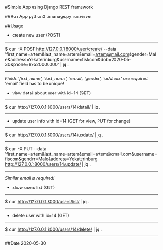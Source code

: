 #Simple App using Django REST framework


##Run App
python3 ./manage.py runserver


##Usage

* create new user (POST)
____
$ curl -X POST http://127.0.0.1:8000/user/create/ --data 'first_name=artem&last_name=artem&email=artem@mail.com&gender=Male&address=Yekaterinburg&username=fiskcom&dob=2020-05-30&phone=89520000000' | jq .
____
*Fields 'first_name', 'last_name', 'email', 'gender', 'address' are required.* 'email' field has to be unique!


* view detail about user with id=14 (GET)
____
$ curl http://127.0.0.1:8000/users/14/detail/ | jq .
____


* update user info with id=14 (GET for view, PUT for change)
____
$ curl http://127.0.0.1:8000/users/14/update/ | jq .
____
$ curl -X PUT --data 'first_name=artem&last_name=artem&email=artem@gmail.com&username=fiscom&gender=Male&address=Yekaterinburg' http://127.0.0.1:8000/users/14/update/ | jq .
____
*Similar email is required!*


* show users list (GET)
____
$ curl http://127.0.0.1:8000/users/list/ | jq .
____

* delete user with id=14 (GET)
____
$ curl http://127.0.0.1:8000/users/14/delete/ | jq .
___


##Date
2020-05-30
